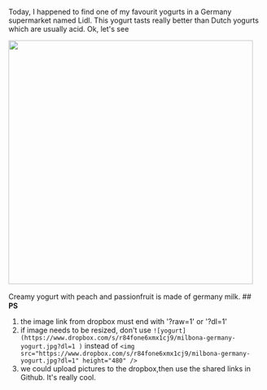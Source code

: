 Today, I happened to find one of my favourit yogurts in a Germany supermarket named Lidl. This yogurt tasts really better than Dutch yogurts which
are usually acid. Ok, let's see 

<img src="https://www.dropbox.com/s/r84fone6xmx1cj9/milbona-germany-yogurt.jpg?dl=1" height="480" />

Creamy yogurt with peach and passionfruit is made of germany milk.
##　**PS** 

1. the image link from dropbox must end with '?raw=1' or '?dl=1'
2. if image needs to be resized, don't use 
```![yogurt](https://www.dropbox.com/s/r84fone6xmx1cj9/milbona-germany-yogurt.jpg?dl=1 )``` instead of 
```<img src="https://www.dropbox.com/s/r84fone6xmx1cj9/milbona-germany-yogurt.jpg?dl=1" height="480" />``` 
3. we could upload pictures to the dropbox,then use the shared links in Github. It's really cool.
